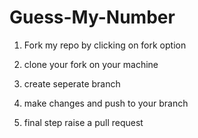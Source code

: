 # Guess-My-Number

1. Fork my repo by clicking on fork option

2. clone your fork on your machine

3. create seperate branch

4. make changes and push to your branch

5. final step raise a pull request
